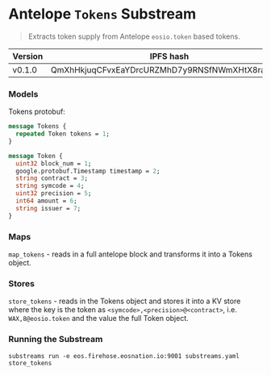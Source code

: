 # Antelope `Tokens` Substream

> Extracts token supply from Antelope `eosio.token` based tokens.

| Version | IPFS hash |
|---------|-----------|
| v0.1.0  | QmXhHkjuqCFvxEaYDrcURZMhD7y9RNSfNWmXHtX8ramEHL

### Models

Tokens protobuf:

```protobuf
message Tokens {
  repeated Token tokens = 1;
}

message Token {
  uint32 block_num = 1;
  google.protobuf.Timestamp timestamp = 2;
  string contract = 3;
  string symcode = 4;
  uint32 precision = 5;
  int64 amount = 6;
  string issuer = 7;
}
```

### Maps

`map_tokens` - reads in a full antelope block and transforms it into a Tokens object.

### Stores

`store_tokens` - reads in the Tokens object and stores it into a KV store where the key is the token as `<symcode>,<precision>@<contract>`, i.e. `WAX,8@eosio.token` and the value the full Token object.

### Running the Substream

```
substreams run -e eos.firehose.eosnation.io:9001 substreams.yaml store_tokens
```
